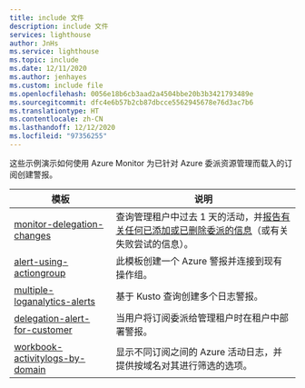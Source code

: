```yaml
---
title: include 文件
description: include 文件
services: lighthouse
author: JnHs
ms.service: lighthouse
ms.topic: include
ms.date: 12/11/2020
ms.author: jenhayes
ms.custom: include file
ms.openlocfilehash: 0056e18b6cb3aad2a4504bbe20b3b3421793489e
ms.sourcegitcommit: dfc4e6b57b2cb87dbcce5562945678e76d3ac7b6
ms.translationtype: HT
ms.contentlocale: zh-CN
ms.lasthandoff: 12/12/2020
ms.locfileid: "97356255"
---
```

这些示例演示如何使用 Azure Monitor 为已针对 Azure 委派资源管理而载入的订阅创建警报。

| **模板** | **说明** |
|---------|---------|
| [monitor-delegation-changes](https://github.com/Azure/Azure-Lighthouse-samples/tree/master/tools/monitor-delegation-changes) | 查询管理租户中过去 1 天的活动，并[报告有关任何已添加或已删除委派的信息](../articles/lighthouse/how-to/monitor-delegation-changes.md)（或有关失败尝试的信息）。|
| [alert-using-actiongroup](https://github.com/Azure/Azure-Lighthouse-samples/tree/master/templates/alert-using-actiongroup) | 此模板创建一个 Azure 警报并连接到现有操作组。|
| [multiple-loganalytics-alerts](https://github.com/Azure/Azure-Lighthouse-samples/tree/master/templates/multiple-loganalytics-alerts) | 基于 Kusto 查询创建多个日志警报。|
| [delegation-alert-for-customer](https://github.com/Azure/Azure-Lighthouse-samples/tree/master/templates/delegation-alert-for-customer) | 当用户将订阅委派给管理租户时在租户中部署警报。|
| [workbook-activitylogs-by-domain](https://github.com/Azure/Azure-Lighthouse-samples/tree/master/templates/workbook-activitylogs-by-domain) | 显示不同订阅之间的 Azure 活动日志，并提供按域名对其进行筛选的选项。 |
